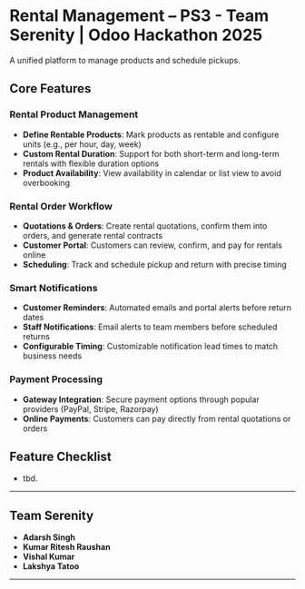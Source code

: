 
# Rental Management – PS3 - Team Serenity | Odoo Hackathon 2025

A unified platform to manage products and schedule pickups.

## Core Features
### Rental Product Management
- **Define Rentable Products**: Mark products as rentable and configure units (e.g., per hour, day, week)
- **Custom Rental Duration**: Support for both short-term and long-term rentals with flexible duration options
- **Product Availability**: View availability in calendar or list view to avoid overbooking

### Rental Order Workflow
- **Quotations & Orders**: Create rental quotations, confirm them into orders, and generate rental contracts
- **Customer Portal**: Customers can review, confirm, and pay for rentals online
- **Scheduling**: Track and schedule pickup and return with precise timing

### Smart Notifications
- **Customer Reminders**: Automated emails and portal alerts before return dates
- **Staff Notifications**: Email alerts to team members before scheduled returns
- **Configurable Timing**: Customizable notification lead times to match business needs

### Payment Processing
- **Gateway Integration**: Secure payment options through popular providers (PayPal, Stripe, Razorpay)
- **Online Payments**: Customers can pay directly from rental quotations or orders

## Feature Checklist
- tbd.

---

##  Team Serenity

- **Adarsh Singh**
- **Kumar Ritesh Raushan**
- **Vishal Kumar**
- **Lakshya Tatoo**

---

